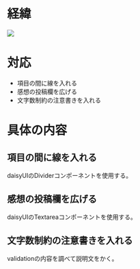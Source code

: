 # 経緯
<img src="https://design-library.jp/ui/wp-content/uploads/sites/7/1695340236_eaa7d907.png">

# 対応
- 項目の間に線を入れる
- 感想の投稿欄を広げる
- 文字数制約の注意書きを入れる

# 具体の内容
## 項目の間に線を入れる
daisyUIのDividerコンポーネントを使用する。

## 感想の投稿欄を広げる
daisyUIのTextareaコンポーネントを使用する。

## 文字数制約の注意書きを入れる
validationの内容を調べて説明文をかく。
